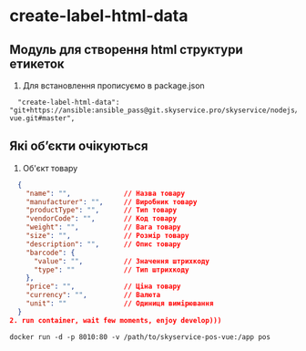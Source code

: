 # create-label-html-data

## Модуль для створення html структури етикеток

1. Для встановлення прописуємо в package.json
  ```
    "create-label-html-data": "git+https://ansible:ansible_pass@git.skyservice.pro/skyservice/nodejs/bootstrap-vue.git#master",
  ```


## Які обʼєкти очікуються
1. Об'єкт товару
```json
  {
    "name": "",             // Назва товару
    "manufacturer": "",     // Виробник товару
    "productType": "",      // Тип товару
    "vendorCode": "",       // Код товару
    "weight": "",           // Вага товару
    "size": "",             // Розмір товару
    "description": "",      // Опис товару
    "barcode": {
      "value": "",          // Значення штрихкоду
      "type": ""            // Тип штрихкоду
    },
    "price": "",            // Ціна товару
    "currency": "",         // Валюта
    "unit": ""              // Одиниця вимірювання
  }
2. run container, wait few moments, enjoy develop)))
  ```
    docker run -d -p 8010:80 -v /path/to/skyservice-pos-vue:/app pos
  ```